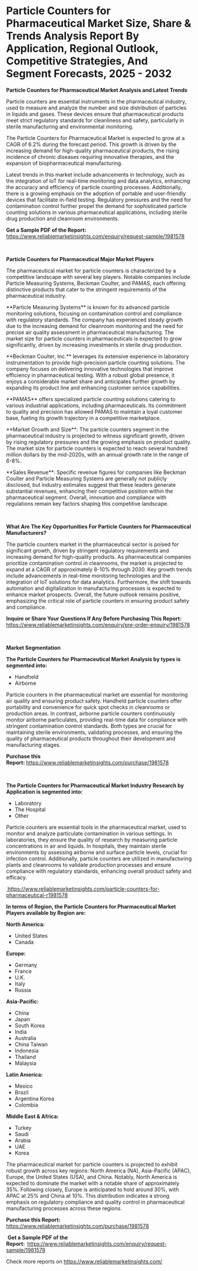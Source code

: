 <p><h1>Particle Counters for Pharmaceutical Market Size, Share & Trends Analysis Report By Application, Regional Outlook, Competitive Strategies, And Segment Forecasts, 2025 - 2032</h1></p><p><strong>Particle Counters for Pharmaceutical Market Analysis and Latest Trends</strong></p>
<p><p>Particle counters are essential instruments in the pharmaceutical industry, used to measure and analyze the number and size distribution of particles in liquids and gases. These devices ensure that pharmaceutical products meet strict regulatory standards for cleanliness and safety, particularly in sterile manufacturing and environmental monitoring. </p><p>The Particle Counters for Pharmaceutical Market is expected to grow at a CAGR of 6.2% during the forecast period. This growth is driven by the increasing demand for high-quality pharmaceutical products, the rising incidence of chronic diseases requiring innovative therapies, and the expansion of biopharmaceutical manufacturing. </p><p>Latest trends in this market include advancements in technology, such as the integration of IoT for real-time monitoring and data analytics, enhancing the accuracy and efficiency of particle counting processes. Additionally, there is a growing emphasis on the adoption of portable and user-friendly devices that facilitate in-field testing. Regulatory pressures and the need for contamination control further propel the demand for sophisticated particle counting solutions in various pharmaceutical applications, including sterile drug production and cleanroom environments.</p></p>
<p><strong>Get a Sample PDF of the Report:&nbsp;</strong> <a href="https://www.reliablemarketinsights.com/enquiry/request-sample/1981578?utm_campaign=2935&utm_medium=2&utm_source=Github&utm_content=ia&utm_term=05032025&utm_id=particle-counters-for-pharmaceutical">https://www.reliablemarketinsights.com/enquiry/request-sample/1981578</a></p>
<p>&nbsp;</p>
<p><strong>Particle Counters for Pharmaceutical Major Market Players</strong></p>
<p><p>The pharmaceutical market for particle counters is characterized by a competitive landscape with several key players. Notable companies include Particle Measuring Systems, Beckman Coulter, and PAMAS, each offering distinctive products that cater to the stringent requirements of the pharmaceutical industry.</p><p>**Particle Measuring Systems** is known for its advanced particle monitoring solutions, focusing on contamination control and compliance with regulatory standards. The company has experienced steady growth due to the increasing demand for cleanroom monitoring and the need for precise air quality assessment in pharmaceutical manufacturing. The market size for particle counters in pharmaceuticals is expected to grow significantly, driven by increasing investments in sterile drug production.</p><p>**Beckman Coulter, Inc.** leverages its extensive experience in laboratory instrumentation to provide high-precision particle counting solutions. The company focuses on delivering innovative technologies that improve efficiency in pharmaceutical testing. With a robust global presence, it enjoys a considerable market share and anticipates further growth by expanding its product line and enhancing customer service capabilities.</p><p>**PAMAS** offers specialized particle counting solutions catering to various industrial applications, including pharmaceuticals. Its commitment to quality and precision has allowed PAMAS to maintain a loyal customer base, fueling its growth trajectory in a competitive marketplace.</p><p>**Market Growth and Size**: The particle counters segment in the pharmaceutical industry is projected to witness significant growth, driven by rising regulatory pressures and the growing emphasis on product quality. The market size for particle counters is expected to reach several hundred million dollars by the mid-2020s, with an annual growth rate in the range of 6-8%.</p><p>**Sales Revenue**: Specific revenue figures for companies like Beckman Coulter and Particle Measuring Systems are generally not publicly disclosed, but industry estimates suggest that these leaders generate substantial revenues, enhancing their competitive position within the pharmaceutical segment. Overall, innovation and compliance with regulations remain key factors shaping this competitive landscape.</p></p>
<p>&nbsp;</p>
<p><strong>What Are The Key Opportunities For Particle Counters for Pharmaceutical Manufacturers?</strong></p>
<p><p>The particle counters market in the pharmaceutical sector is poised for significant growth, driven by stringent regulatory requirements and increasing demand for high-quality products. As pharmaceutical companies prioritize contamination control in cleanrooms, the market is projected to expand at a CAGR of approximately 8-10% through 2030. Key growth trends include advancements in real-time monitoring technologies and the integration of IoT solutions for data analytics. Furthermore, the shift towards automation and digitalization in manufacturing processes is expected to enhance market prospects. Overall, the future outlook remains positive, emphasizing the critical role of particle counters in ensuring product safety and compliance.</p></p>
<p><strong>Inquire or Share Your Questions If Any Before Purchasing This Report:</strong> <a href="https://www.reliablemarketinsights.com/enquiry/pre-order-enquiry/1981578?utm_campaign=2935&utm_medium=2&utm_source=Github&utm_content=ia&utm_term=05032025&utm_id=particle-counters-for-pharmaceutical">https://www.reliablemarketinsights.com/enquiry/pre-order-enquiry/1981578</a></p>
<p>&nbsp;</p>
<p><strong>Market Segmentation</strong></p>
<p><strong>The Particle Counters for Pharmaceutical Market Analysis by types is segmented into:</strong></p>
<p><ul><li>Handheld</li><li>Airborne</li></ul></p>
<p><p>Particle counters in the pharmaceutical market are essential for monitoring air quality and ensuring product safety. Handheld particle counters offer portability and convenience for quick spot checks in cleanrooms or production areas. In contrast, airborne particle counters continuously monitor airborne particulates, providing real-time data for compliance with stringent contamination control standards. Both types are crucial for maintaining sterile environments, validating processes, and ensuring the quality of pharmaceutical products throughout their development and manufacturing stages.</p></p>
<p><strong>Purchase this Report:&nbsp;</strong><a href="https://www.reliablemarketinsights.com/purchase/1981578?utm_campaign=2935&utm_medium=2&utm_source=Github&utm_content=ia&utm_term=05032025&utm_id=particle-counters-for-pharmaceutical">https://www.reliablemarketinsights.com/purchase/1981578</a></p>
<p>&nbsp;</p>
<p><strong>The Particle Counters for Pharmaceutical Market Industry Research by Application is segmented into:</strong></p>
<p><ul><li>Laboratory</li><li>The Hospital</li><li>Other</li></ul></p>
<p><p>Particle counters are essential tools in the pharmaceutical market, used to monitor and analyze particulate contamination in various settings. In laboratories, they ensure the quality of research by measuring particle concentrations in air and liquids. In hospitals, they maintain sterile environments by assessing airborne and surface particle levels, crucial for infection control. Additionally, particle counters are utilized in manufacturing plants and cleanrooms to validate production processes and ensure compliance with regulatory standards, enhancing overall product safety and efficacy.</p></p>
<p><a href="https://www.reliablemarketinsights.com/particle-counters-for-pharmaceutical-r1981578?utm_campaign=2935&utm_medium=2&utm_source=Github&utm_content=ia&utm_term=05032025&utm_id=particle-counters-for-pharmaceutical">&nbsp;https://www.reliablemarketinsights.com/particle-counters-for-pharmaceutical-r1981578</a></p>
<p><strong>In terms of Region, the Particle Counters for Pharmaceutical Market Players available by Region are:</strong></p>
<p>
    <p> <strong> North America: </strong>
        <ul>
            <li>United States</li>
            <li>Canada</li>
        </ul>
        </p> 
    <p> <strong> Europe: </strong>
        <ul>
            <li>Germany</li>
            <li>France</li>
            <li>U.K.</li>
            <li>Italy</li>
            <li>Russia</li>
        </ul>
        </p> 
    <p> <strong> Asia-Pacific: </strong>
        <ul>
            <li>China</li>
            <li>Japan</li>
            <li>South Korea</li>
            <li>India</li>
            <li>Australia</li>
            <li>China Taiwan</li>
            <li>Indonesia</li>
            <li>Thailand</li>
            <li>Malaysia</li>
        </ul>
        </p> 
    <p> <strong> Latin America: </strong>
        <ul>
            <li>Mexico</li>
            <li>Brazil</li>
            <li>Argentina Korea</li>
            <li>Colombia</li>
        </ul>
        </p> 
    <p> <strong> Middle East & Africa: </strong>
        <ul>
            <li>Turkey</li>
            <li>Saudi</li>
            <li>Arabia</li>
            <li>UAE</li>
            <li>Korea</li>
        </ul>
    </p>
    </p>
<p><p>The pharmaceutical market for particle counters is projected to exhibit robust growth across key regions: North America (NA), Asia-Pacific (APAC), Europe, the United States (USA), and China. Notably, North America is expected to dominate the market with a notable share of approximately 35%. Following closely, Europe is anticipated to hold around 30%, with APAC at 25% and China at 10%. This distribution indicates a strong emphasis on regulatory compliance and quality control in pharmaceutical manufacturing processes across these regions.</p></p>
<p><strong>Purchase this Report: </strong><a href="https://www.reliablemarketinsights.com/purchase/1981578?utm_campaign=2935&utm_medium=2&utm_source=Github&utm_content=ia&utm_term=05032025&utm_id=particle-counters-for-pharmaceutical">https://www.reliablemarketinsights.com/purchase/1981578</a></p>
<p>&nbsp;<strong>Get a Sample PDF of the Report:&nbsp;&nbsp;</strong><a href="https://www.reliablemarketinsights.com/enquiry/request-sample/1981578?utm_campaign=2935&utm_medium=2&utm_source=Github&utm_content=ia&utm_term=05032025&utm_id=particle-counters-for-pharmaceutical">https://www.reliablemarketinsights.com/enquiry/request-sample/1981578</a></p>
<p><strong></strong></p>
<p>Check more reports on <a href="https://www.reliablemarketinsights.com/?utm_campaign=2935&utm_medium=2&utm_source=Github&utm_content=ia&utm_term=05032025&utm_id=particle-counters-for-pharmaceutical">https://www.reliablemarketinsights.com/</a></p>